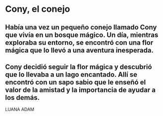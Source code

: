 # Cony, el conejo

## Había una vez un pequeño conejo llamado Cony que vivía en un bosque mágico. Un día, mientras exploraba su entorno, se encontró con una flor mágica que lo llevó a una aventura inesperada.

## Cony decidió seguir la flor mágica y descubrió que lo llevaba a un lago encantado. Allí se encontró con un sapo sabio que le enseñó el valor de la amistad y la importancia de ayudar a los demás.

LUANA ADAM
